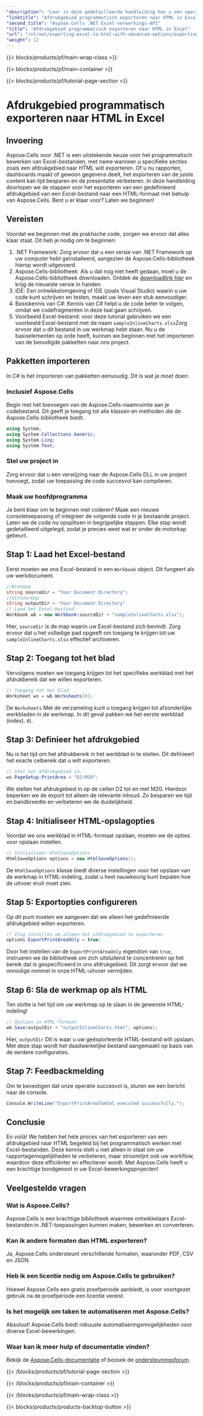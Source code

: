 ```yaml
---
"description": "Leer in deze gedetailleerde handleiding hoe u een specifiek afdrukgebied vanuit Excel naar HTML exporteert met Aspose.Cells voor .NET. Optimaliseer uw gegevenspresentatie."
"linktitle": "Afdrukgebied programmatisch exporteren naar HTML in Excel"
"second_title": "Aspose.Cells .NET Excel-verwerkings-API"
"title": "Afdrukgebied programmatisch exporteren naar HTML in Excel"
"url": "/nl/net/exporting-excel-to-html-with-advanced-options/exporting-print-area/"
"weight": 12
---
```


{{< blocks/products/pf/main-wrap-class >}}

{{< blocks/products/pf/main-container >}}

{{< blocks/products/pf/tutorial-page-section >}}

# Afdrukgebied programmatisch exporteren naar HTML in Excel

## Invoering
Aspose.Cells voor .NET is een uitstekende keuze voor het programmatisch bewerken van Excel-bestanden, met name wanneer u specifieke secties zoals een afdrukgebied naar HTML wilt exporteren. Of u nu rapporten, dashboards maakt of gewoon gegevens deelt, het exporteren van de juiste content kan tijd besparen en de presentatie verbeteren. In deze handleiding doorlopen we de stappen voor het exporteren van een gedefinieerd afdrukgebied van een Excel-bestand naar een HTML-formaat met behulp van Aspose.Cells. Bent u er klaar voor? Laten we beginnen!
## Vereisten
Voordat we beginnen met de praktische code, zorgen we ervoor dat alles klaar staat. Dit heb je nodig om te beginnen:
1. .NET Framework: Zorg ervoor dat u een versie van .NET Framework op uw computer hebt geïnstalleerd, aangezien de Aspose.Cells-bibliotheek hierop wordt uitgevoerd.
2. Aspose.Cells-bibliotheek: Als u dat nog niet heeft gedaan, moet u de Aspose.Cells-bibliotheek downloaden. Ontdek de [downloadlink hier](https://releases.aspose.com/cells/net/) en krijg de nieuwste versie in handen.
3. IDE: Een ontwikkelomgeving of IDE (zoals Visual Studio) waarin u uw code kunt schrijven en testen, maakt uw leven een stuk eenvoudiger.
4. Basiskennis van C#: Kennis van C# helpt u de code beter te volgen, omdat we codefragmenten in deze taal gaan schrijven.
5. Voorbeeld Excel-bestand: voor deze tutorial gebruiken we een voorbeeld Excel-bestand met de naam `sampleInlineCharts.xlsx`Zorg ervoor dat u dit bestand in uw werkmap hebt staan.
Nu u de basiselementen op orde heeft, kunnen we beginnen met het importeren van de benodigde pakketten naar ons project.
## Pakketten importeren
In C# is het importeren van pakketten eenvoudig. Dit is wat je moet doen:
### Inclusief Aspose.Cells
Begin met het toevoegen van de Aspose.Cells-naamruimte aan je codebestand. Dit geeft je toegang tot alle klassen en methoden die de Aspose.Cells-bibliotheek biedt.
```csharp
using System;
using System.Collections.Generic;
using System.Linq;
using System.Text;
```
### Stel uw project in
Zorg ervoor dat u een verwijzing naar de Aspose.Cells DLL in uw project toevoegt, zodat uw toepassing de code succesvol kan compileren.
### Maak uw hoofdprogramma
Je bent klaar om te beginnen met coderen! Maak een nieuwe consoletoepassing of integreer de volgende code in je bestaande project.
Laten we de code nu opsplitsen in begrijpelijke stappen. Elke stap wordt gedetailleerd uitgelegd, zodat je precies weet wat er onder de motorkap gebeurt.
## Stap 1: Laad het Excel-bestand
Eerst moeten we ons Excel-bestand in een `Workbook` object. Dit fungeert als uw werkdocument.
```csharp
//Bronmap
string sourceDir = "Your Document Directory";
//Uitvoermap
string outputDir = "Your Document Directory"
// Laad het Excel-bestand.
Workbook wb = new Workbook(sourceDir + "sampleInlineCharts.xlsx");
```
Hier, `sourceDir` is de map waarin uw Excel-bestand zich bevindt. Zorg ervoor dat u het volledige pad opgeeft om toegang te krijgen tot uw `sampleInlineCharts.xlsx` effectief archiveren.
## Stap 2: Toegang tot het blad
Vervolgens moeten we toegang krijgen tot het specifieke werkblad met het afdrukbereik dat we willen exporteren.
```csharp
// Toegang tot het blad
Worksheet ws = wb.Worksheets[0];
```
De `Worksheets` Met de verzameling kunt u toegang krijgen tot afzonderlijke werkbladen in de werkmap. In dit geval pakken we het eerste werkblad (index). `0`). 
## Stap 3: Definieer het afdrukgebied
Nu is het tijd om het afdrukbereik in het werkblad in te stellen. Dit definieert het exacte celbereik dat u wilt exporteren.
```csharp
// Stel het afdrukgebied in.
ws.PageSetup.PrintArea = "D2:M20";
```
We stellen het afdrukgebied in op de cellen D2 tot en met M20. Hierdoor beperken we de export tot alleen de relevante inhoud. Zo besparen we tijd en bandbreedte en verbeteren we de duidelijkheid.
## Stap 4: Initialiseer HTML-opslagopties
Voordat we ons werkblad in HTML-formaat opslaan, moeten we de opties voor opslaan instellen.
```csharp
// Initialiseer HtmlSaveOptions
HtmlSaveOptions options = new HtmlSaveOptions();
```
De `HtmlSaveOptions` klasse biedt diverse instellingen voor het opslaan van de werkmap in HTML-indeling, zodat u heel nauwkeurig kunt bepalen hoe de uitvoer eruit moet zien.
## Stap 5: Exportopties configureren
Op dit punt moeten we aangeven dat we alleen het gedefinieerde afdrukgebied willen exporteren.
```csharp
// Vlag instellen om alleen het afdrukgebied te exporteren
options.ExportPrintAreaOnly = true;
```
Door het instellen van de `ExportPrintAreaOnly` eigendom van `true`, instrueren we de bibliotheek om zich uitsluitend te concentreren op het bereik dat is gespecificeerd in ons afdrukgebied. Dit zorgt ervoor dat we onnodige rommel in onze HTML-uitvoer vermijden.
## Stap 6: Sla de werkmap op als HTML
Ten slotte is het tijd om uw werkmap op te slaan in de gewenste HTML-indeling!
```csharp
// Opslaan in HTML-formaat
wb.Save(outputDir + "outputInlineCharts.html", options);
```
Hier, `outputDir` Dit is waar u uw geëxporteerde HTML-bestand wilt opslaan. Met deze stap wordt het daadwerkelijke bestand aangemaakt op basis van de eerdere configuraties.
## Stap 7: Feedbackmelding
Om te bevestigen dat onze operatie succesvol is, sturen we een bericht naar de console.
```csharp
Console.WriteLine("ExportPrintAreaToHtml executed successfully.");
```
## Conclusie
En voilà! We hebben het hele proces van het exporteren van een afdrukgebied naar HTML begeleid bij het programmatisch werken met Excel-bestanden. Deze kennis stelt u niet alleen in staat om uw rapportagemogelijkheden te verbeteren, maar stroomlijnt ook uw workflow, waardoor deze efficiënter en effectiever wordt. Met Aspose.Cells heeft u een krachtige bondgenoot in uw Excel-bewerkingsprojecten!
## Veelgestelde vragen
### Wat is Aspose.Cells?
Aspose.Cells is een krachtige bibliotheek waarmee ontwikkelaars Excel-bestanden in .NET-toepassingen kunnen maken, bewerken en converteren.
### Kan ik andere formaten dan HTML exporteren?
Ja, Aspose.Cells ondersteunt verschillende formaten, waaronder PDF, CSV en JSON.
### Heb ik een licentie nodig om Aspose.Cells te gebruiken?
Hoewel Aspose.Cells een gratis proefperiode aanbiedt, is voor voortgezet gebruik na de proefperiode een licentie vereist.
### Is het mogelijk om taken te automatiseren met Aspose.Cells?
Absoluut! Aspose.Cells biedt robuuste automatiseringsmogelijkheden voor diverse Excel-bewerkingen.
### Waar kan ik meer hulp of documentatie vinden?
Bekijk de [Aspose.Cells-documentatie](https://reference.aspose.com/cells/net/) of bezoek de [ondersteuningsforum](https://forum.aspose.com/c/cells/9).

{{< /blocks/products/pf/tutorial-page-section >}}

{{< /blocks/products/pf/main-container >}}

{{< /blocks/products/pf/main-wrap-class >}}

{{< blocks/products/products-backtop-button >}}